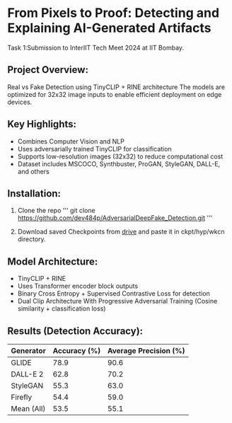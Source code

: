 From Pixels to Proof: Detecting and Explaining AI-Generated Artifacts
======================================================================
Task 1:Submission to InterIIT Tech Meet 2024 at IIT Bombay.

Project Overview:
-----------------
Real vs Fake Detection using TinyCLIP + RINE architecture
The models are optimized for 32x32 image inputs to enable efficient deployment on edge devices.

Key Highlights:
---------------
- Combines Computer Vision and NLP
- Uses adversarially trained TinyCLIP for classification
- Supports low-resolution images (32x32) to reduce computational cost
- Dataset includes MSCOCO, Synthbuster, ProGAN, StyleGAN, DALL-E, and others

Installation:
-------------
1. Clone the repo
'''
git clone https://github.com/dev484p/AdversarialDeepFake_Detection.git
'''

3. Download saved Checkpoints from [drive](https://drive.google.com/file/d/1t7qTzaoj5_Bq-pZ6fNTeZeO9E1PGx1oB/view?usp=sharing) and paste it in ckpt/hyp/wkcn directory.
   

Model Architecture:
-------------------
- TinyCLIP + RINE
- Uses Transformer encoder block outputs
- Binary Cross Entropy + Supervised Contrastive Loss for detection
- Dual Clip Architecture With Progressive Adversarial Training (Cosine similarity + classification loss)

Results (Detection Accuracy):
-----------------------------
| Generator         | Accuracy (%) | Average Precision (%) |
|------------------|--------------|------------------------|
| GLIDE            | 78.9         | 90.6                   |
| DALL-E 2         | 62.8         | 70.2                   |
| StyleGAN         | 55.3         | 63.0                   |
| Firefly          | 54.4         | 59.0                   |
| Mean (All)       | 53.5         | 55.1                   |

